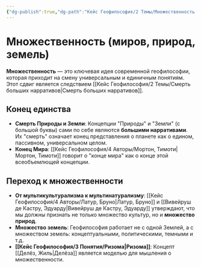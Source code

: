 ```yaml
---
{"dg-publish":true,"dg-path":"Кейс Геофилософия/2 Темы/Множественность (миров, природ, земель)","permalink":"/kejs-geofilosofiya/2-temy/mnozhestvennost-mirov-prirod-zemel/","dgShowLocalGraph":true}
---
```


# Множественность (миров, природ, земель)

**Множественность** — это ключевая идея современной геофилософии, которая приходит на смену универсальным и единичным понятиям. Этот сдвиг является следствием [[Кейс Геофилософия/2 Темы/Смерть больших нарративов\|Смерть больших нарративов]].

## Конец единства
- **Смерть Природы и Земли**: Концепции "Природы" и "Земли" (с большой буквы) сами по себе являются **большими нарративами**. Их "смерть" означает конец представления о планете как о едином, пассивном, универсальном целом.
- **Конец Мира**: [[Кейс Геофилософия/4 Авторы/Мортон, Тимоти\|Мортон, Тимоти]] говорит о "конце мира" как о конце этой всеобъемлющей концепции.

## Переход к множественности
- **От мультикультурализма к мультинатурализму**: [[Кейс Геофилософия/4 Авторы/Латур, Бруно\|Латур, Бруно]] и [[Вивейруш де Кастру, Эдуарду\|Вивейруш де Кастру, Эдуарду]] утверждают, что мы должны признать не только множество культур, но и **множество природ**.
- **Множество земель**: Геофилософия работает не с одной Землей, а с множеством земель: концептуальными, политическими, темными и т.д.
- **[[Кейс Геофилософия/3 Понятия/Ризома\|Ризома]]**: Концепт [[Делёз, Жиль\|Делёза]] является моделью для мышления о множественности.
